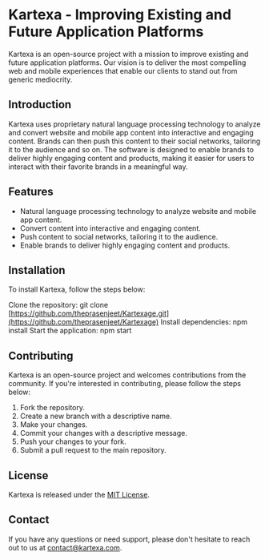 # Kartexa - Improving Existing and Future Application Platforms

Kartexa is an open-source project with a mission to improve existing and future application platforms. Our vision is to deliver the most compelling web and mobile experiences that enable our clients to stand out from generic mediocrity. 

## Introduction

Kartexa uses proprietary natural language processing technology to analyze and convert website and mobile app content into interactive and engaging content. Brands can then push this content to their social networks, tailoring it to the audience and so on. The software is designed to enable brands to deliver highly engaging content and products, making it easier for users to interact with their favorite brands in a meaningful way.

## Features

- Natural language processing technology to analyze website and mobile app content.
- Convert content into interactive and engaging content.
- Push content to social networks, tailoring it to the audience.
- Enable brands to deliver highly engaging content and products.

## Installation

To install Kartexa, follow the steps below:

Clone the repository: git clone [https://github.com/theprasenjeet/Kartexage.git](https://github.com/theprasenjeet/Kartexage)
Install dependencies: npm install
Start the application: npm start
  
  
## Contributing

Kartexa is an open-source project and welcomes contributions from the community. If you're interested in contributing, please follow the steps below:

1. Fork the repository.
2. Create a new branch with a descriptive name.
3. Make your changes.
4. Commit your changes with a descriptive message.
5. Push your changes to your fork.
6. Submit a pull request to the main repository.

## License

Kartexa is released under the [MIT License](https://opensource.org/licenses/MIT).

## Contact

If you have any questions or need support, please don't hesitate to reach out to us at [contact@kartexa.com](mailto:contact@kartexa.com).
